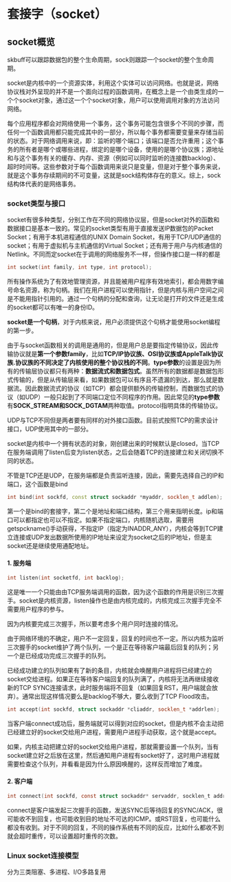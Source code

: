 # 套接字（socket）

## socket概览

skbuff可以跟踪数据包的整个生命周期，sock则跟踪一个socket的整个生命周期。

socket是内核中的一个资源实体，利用这个实体可以访问网络。也就是说，网络协议栈对外呈现的并不是一个面向过程的函数调用，在概念上是一个由类生成的一个个socket对象，通过这一个个socket对象，用户可以使用调用对象的方法访问网络。

每个应用程序都会对网络使用一个事务，这个事务可能包含很多个不同的步骤，而任何一个函数调用都只能完成其中的一部分，所以每个事务都需要变量来存储当前的状态。对于网络调用来说，即：监听的哪个端口；该端口是否允许重用；这个事务的所有者是哪个或哪些进程，绑定的是哪个设备，使用的是哪个协议族；源地址和与这个事务有关的缓存、内存、资源（例如可以同时监听的连接数backlog）、超时时间等。这些参数对于每个函数调用来说只是变量，但是对于整个事务来说，就是这个事务存续期间的不可变量，这就是sock结构体存在的意义。综上，sock结构体代表的是网络事务。

### socket类型与接口

socket有很多种类型，分别工作在不同的网络协议层，但是socket对外的函数和数据接口是基本一致的。常见的socket类型有用于直接发送IP数据包的Packet Socket；有用于本机进程通信的UNIX Domain Socket，有用于TCP/UDP通信的socket；有用于虚拟机与主机通信的Virtual Socket；还有用于用户与内核通信的Netlink。不同而定socket在于调用的网络服务不一样，但操作接口是一样的都是

```cpp
int socket(int family, int type, int protocol);
```

所有操作系统为了有效地管理资源，并且能被用户程序有效地索引，都会用数字编号命名资源，称为句柄。我们在用户进程可以使用指针，但是内核与用户空间之间是不能用指针引用的。通过一个句柄的分配和查询，让无论是打开的文件还是生成的socket都可以有唯一的身份ID。

**socket是一个句柄**，对于内核来说，用户必须提供这个句柄才能使用socket编程的第一步。

由于与socket函数相关的调用是通用的，但是用户总是要指定传输协议，因此传输协议就是**第一个参数family**，比如**TCP/IP协议族、OSI协议族或AppleTalk协议族.协议族的不同决定了内核使用的整个协议栈的不同**。**type参数**的设置是因为所有的传输层协议都只有两种：**数据流式和数据包式**。虽然所有的数据都是数据包形式传输的，但是从传输层来看，如果数据包可以有序且不遗漏的到达，那么就是数据流。因此数据流式的协议（如TCP）都会提供额外的传输控制，而数据包式的协议（如UDP）一般只起到了不同端口定位不同程序的作用。因此常见的**type参数**有**SOCK_STREAM和SOCK_DGTAM**两种取值。protocol指明具体的传输协议。

UDP与TCP不同但是两者要有同样的对外接口函数。目前式按照TCP的需求设计接口，UDP使用其中的一部分。

socket是内核中一个拥有状态的对象，刚创建出来的时候默认是closed，当TCP在服务端调用了listen后变为listen状态，之后会随着TCP的连接建立和关闭切换不同的状态。

不管是TCP还是UDP，在服务端都是负责监听连接，因此，需要先选择自己的IP和端口，这个函数是bind

```cpp
int bind(int sockfd, const struct sockaddr *myaddr, socklen_t addlen);
```

第一个是bind的套接字，第二个是地址和端口结构，第三个用来指明长度。ip和端口可以都指定也可以不指定。如果不指定端口，内核随机选取，需要用getspckname()手动获得，不指定IP（指定为INADDR_ANY），内核会等到TCP建立连接或UDP发出数据所使用的IP地址来设定为socket之后的IP地址，但是主socket还是继续使用通配地址。

#### 1. 服务端

```cpp
int listen(int socketfd, int backlog);
```

这是唯一一个只能由由TCP服务端调用的函数，因为这个函数的作用是识别三次握手。socket是内核资源，listen操作也是由内核完成的，内核完成三次握手完全不需要用户程序的参与。

因为内核要完成三次握手，所以要考虑多个用户同时连接的情况。

由于网络环境的不确定，用户不一定回复，回复的时间也不一定。所以内核为监听三次握手的socket维护了两个队列，一个是正在等待客户端最后回复的队列；另一个是已经成功完成三次握手的队列。

已经成功建立的队列如果有了新的条目，内核就会唤醒用户进程将已经建立的socket交给进程。如果正在等待客户端回复的队列满了，内核将无法再继续接收新的TCP SYNC连接请求，此时服务端将不回复（如果回复RST，用户端就会放弃）。通常出现这样情况要么是backlog不够大，要么收到了TCP Flood攻击。

```cpp
int accept(int sockfd, struct sockaddr *cliaddr, socklen_t *addrlen);
```

当客户端connect成功后，服务端就可以得到对应的socket，但是内核不会主动把已经建立好的socket交给用户进程，需要用户进程手动获取，这个就是accept。

如果，内核主动把建立好的socket交给用户进程，那就需要设置一个队列，当有socket建立好之后放在这里，然后通知用户进程有socket好了，这时用户进程就需要检查这个队列，并看看是因为什么原因唤醒的，这样反而增加了难度。

#### 2. 客户端

```c
int connect(int sockfd, const struct sockaddr* servaddr, socklen_t addrlen);
```

connect是客户端发起三次握手的函数，发送SYNC后等待回复的SYNC/ACK，很可能收不到回复，也可能收到目的地址不可达的ICMP。或RST回复，也可能什么都没有收到。对于不同的回复，不同的操作系统有不同的反应，比如什么都收不到就会超时重传，可以设置超时重传的次数。

### Linux socket连接模型

分为三类阻塞、多进程、I/O多路复用
